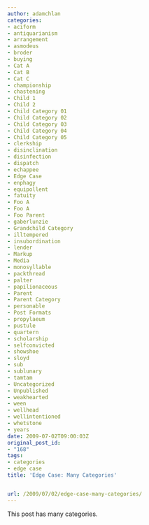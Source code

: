 ```yaml
---
author: adamchlan
categories:
- aciform
- antiquarianism
- arrangement
- asmodeus
- broder
- buying
- Cat A
- Cat B
- Cat C
- championship
- chastening
- Child 1
- Child 2
- Child Category 01
- Child Category 02
- Child Category 03
- Child Category 04
- Child Category 05
- clerkship
- disinclination
- disinfection
- dispatch
- echappee
- Edge Case
- enphagy
- equipollent
- fatuity
- Foo A
- Foo A
- Foo Parent
- gaberlunzie
- Grandchild Category
- illtempered
- insubordination
- lender
- Markup
- Media
- monosyllable
- packthread
- palter
- papilionaceous
- Parent
- Parent Category
- personable
- Post Formats
- propylaeum
- pustule
- quartern
- scholarship
- selfconvicted
- showshoe
- sloyd
- sub
- sublunary
- tamtam
- Uncategorized
- Unpublished
- weakhearted
- ween
- wellhead
- wellintentioned
- whetstone
- years
date: 2009-07-02T09:00:03Z
original_post_id:
- "168"
tags:
- categories
- edge case
title: 'Edge Case: Many Categories'


url: /2009/07/02/edge-case-many-categories/
---
```


This post has many categories.
